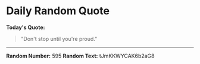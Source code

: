 # Daily Random Quote

**Today's Quote:**
> "Don't stop until you're proud."

---

**Random Number:** 595
**Random Text:** tJmKKWYCAK6b2aG8
